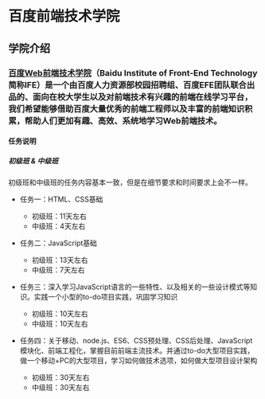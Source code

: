 # 百度前端技术学院

## 学院介绍

###  [百度Web前端技术学院](https://github.com/baidu-ife/ife)（Baidu Institute of Front-End Technology简称IFE）是一个由百度人力资源部校园招聘组、百度EFE团队联合出品的、面向在校大学生以及对前端技术有兴趣的前端在线学习平台，我们希望能够借助百度大量优秀的前端工程师以及丰富的前端知识积累，帮助人们更加有趣、高效、系统地学习Web前端技术。

#### 任务说明

##### 初级班 & 中级班

初级班和中级班的任务内容基本一致，但是在细节要求和时间要求上会不一样。

+ 任务一：HTML、CSS基础
    - 初级班：11天左右
    - 中级班：4天左右

+ 任务二：JavaScript基础
    - 初级班：13天左右
    - 中级班：7天左右

+ 任务三：深入学习JavaScript语言的一些特性、以及相关的一些设计模式等知识。实践一个小型的to-do项目实践，巩固学习知识
    - 初级班：10天左右
    - 中级班：10天左右

+ 任务四：关于移动、node.js、ES6、CSS预处理、CSS后处理、JavaScript模块化、前端工程化，掌握目前前端主流技术。并通过to-do大型项目实践，做一个移动+PC的大型项目，学习如何做技术选项，如何做大型项目设计架构
    - 初级班：30天左右
    - 中级班：30天左右
